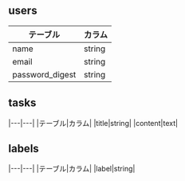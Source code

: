 users
---
|テーブル|カラム|
|---|---|
|name |string|
|email|string|
|password_digest|string|

tasks
---
|---|---|
|テーブル|カラム|
|title|string|
|content|text|

labels
---
|---|---|
|テーブル|カラム|
|label|string|
